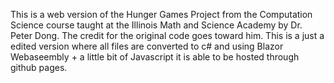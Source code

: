 This is a web version of the Hunger Games Project from the Computation Science course taught at the Illinois Math and Science Academy by Dr. Peter Dong. The credit for the original code goes toward him. This is a just a edited version where all files are converted to c# and using Blazor Webaseembly + a little bit of Javascript it is able to be hosted through github pages.   
